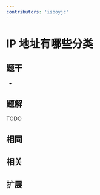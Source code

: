 ```yaml
---
contributors: 'isboyjc'
---
```


# IP 地址有哪些分类


## 题干

- 



## 题解

<!-- ::: details 点我查看题解 -->

  TODO

<!-- ::: -->



## 相同


## 相关


## 扩展

